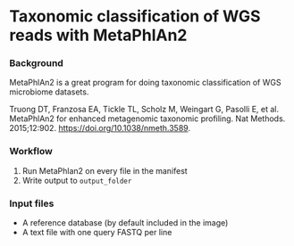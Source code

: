 # Taxonomic classification of WGS reads with MetaPhlAn2

### Background 

MetaPhlAn2 is a great program for doing taxonomic classification of WGS microbiome datasets.


Truong DT, Franzosa EA, Tickle TL, Scholz M, Weingart G, Pasolli E, et al. MetaPhlAn2 for enhanced metagenomic taxonomic profiling. Nat Methods. 2015;12:902. https://doi.org/10.1038/nmeth.3589.

### Workflow

  1. Run MetaPhlan2 on every file in the manifest
  2. Write output to `output_folder`

### Input files

  * A reference database (by default included in the image)
  * A text file with one query FASTQ per line
